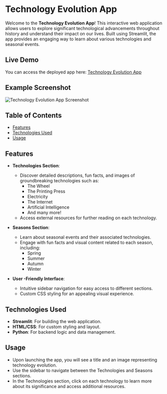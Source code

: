 # Technology Evolution App

Welcome to the **Technology Evolution App**! This interactive web application allows users to explore significant technological advancements throughout history and understand their impact on our lives. Built using Streamlit, the app provides an engaging way to learn about various technologies and seasonal events.

## Live Demo
You can access the deployed app here: [Technology Evolution App](https://technology-evolution-qm4awkrufzn96tcsbqfdjb.streamlit.app/)

## Example Screenshot
![Technology Evolution App Screenshot](https://github.com/user-attachments/assets/af6565dc-f7be-495c-a4fc-f1a4b5621d2c)

## Table of Contents
- [Features](#features)
- [Technologies Used](#technologies-used)
- [Usage](#usage)

## Features
- **Technologies Section**: 
  - Discover detailed descriptions, fun facts, and images of groundbreaking technologies such as:
    - The Wheel
    - The Printing Press
    - Electricity
    - The Internet
    - Artificial Intelligence
    - And many more!
  - Access external resources for further reading on each technology.

- **Seasons Section**: 
  - Learn about seasonal events and their associated technologies.
  - Engage with fun facts and visual content related to each season, including:
    - Spring
    - Summer
    - Autumn
    - Winter

- **User  -Friendly Interface**: 
  - Intuitive sidebar navigation for easy access to different sections.
  - Custom CSS styling for an appealing visual experience.

## Technologies Used
- **Streamlit**: For building the web application.
- **HTML/CSS**: For custom styling and layout.
- **Python**: For backend logic and data management.

## Usage
- Upon launching the app, you will see a title and an image representing technology evolution.
- Use the sidebar to navigate between the Technologies and Seasons sections.
- In the Technologies section, click on each technology to learn more about its significance and access additional resources.
